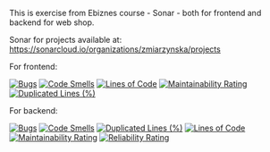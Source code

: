 This is exercise from Ebiznes course - Sonar - both for frontend and backend for web shop.

Sonar for projects available at: https://sonarcloud.io/organizations/zmiarzynska/projects

For frontend:

[![Bugs](https://sonarcloud.io/api/project_badges/measure?project=zmiarzynska_ebiznes-front&metric=bugs)](https://sonarcloud.io/dashboard?id=zmiarzynska_ebiznes-front)
[![Code Smells](https://sonarcloud.io/api/project_badges/measure?project=zmiarzynska_ebiznes-front&metric=code_smells)](https://sonarcloud.io/dashboard?id=zmiarzynska_ebiznes-front)
[![Lines of Code](https://sonarcloud.io/api/project_badges/measure?project=zmiarzynska_ebiznes-front&metric=ncloc)](https://sonarcloud.io/dashboard?id=zmiarzynska_ebiznes-front)
[![Maintainability Rating](https://sonarcloud.io/api/project_badges/measure?project=zmiarzynska_ebiznes-front&metric=sqale_rating)](https://sonarcloud.io/dashboard?id=zmiarzynska_ebiznes-front)
[![Duplicated Lines (%)](https://sonarcloud.io/api/project_badges/measure?project=zmiarzynska_ebiznes-front&metric=duplicated_lines_density)](https://sonarcloud.io/dashboard?id=zmiarzynska_ebiznes-front)



For backend: 

[![Bugs](https://sonarcloud.io/api/project_badges/measure?project=zmiarzynska_ecommerce&metric=bugs)](https://sonarcloud.io/dashboard?id=zmiarzynska_ecommerce)
[![Code Smells](https://sonarcloud.io/api/project_badges/measure?project=zmiarzynska_ecommerce&metric=code_smells)](https://sonarcloud.io/dashboard?id=zmiarzynska_ecommerce)
[![Duplicated Lines (%)](https://sonarcloud.io/api/project_badges/measure?project=zmiarzynska_ecommerce&metric=duplicated_lines_density)](https://sonarcloud.io/dashboard?id=zmiarzynska_ecommerce)
[![Lines of Code](https://sonarcloud.io/api/project_badges/measure?project=zmiarzynska_ecommerce&metric=ncloc)](https://sonarcloud.io/dashboard?id=zmiarzynska_ecommerce)
[![Maintainability Rating](https://sonarcloud.io/api/project_badges/measure?project=zmiarzynska_ecommerce&metric=sqale_rating)](https://sonarcloud.io/dashboard?id=zmiarzynska_ecommerce)
[![Reliability Rating](https://sonarcloud.io/api/project_badges/measure?project=zmiarzynska_ecommerce&metric=reliability_rating)](https://sonarcloud.io/dashboard?id=zmiarzynska_ecommerce)
